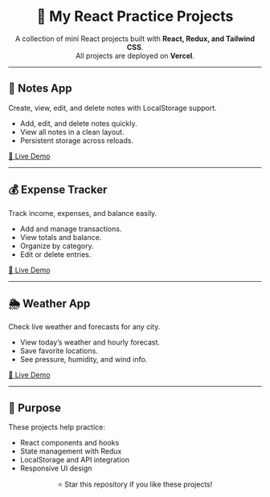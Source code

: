 <h1 align="center">🚀 My React Practice Projects</h1>
<p align="center">
  A collection of mini React projects built with <b>React, Redux, and Tailwind CSS</b>.
  <br>
  All projects are deployed on <b>Vercel</b>.
</p>

<hr>

<h2>📝 Notes App</h2>
<p>
Create, view, edit, and delete notes with LocalStorage support.
</p>
<ul>
  <li>Add, edit, and delete notes quickly.</li>
  <li>View all notes in a clean layout.</li>
  <li>Persistent storage across reloads.</li>
</ul>
<p><a href="https://notesapp-eight-flax.vercel.app/" target="_blank">🔗 Live Demo</a></p>

<hr>

<h2>💰 Expense Tracker</h2>
<p>
Track income, expenses, and balance easily.
</p>
<ul>
  <li>Add and manage transactions.</li>
  <li>View totals and balance.</li>
  <li>Organize by category.</li>
  <li>Edit or delete entries.</li>
</ul>
<p><a href="https://react-project-rosy-tau-25.vercel.app/" target="_blank">🔗 Live Demo</a></p>

<hr>

<h2>🌦️ Weather App</h2>
<p>
Check live weather and forecasts for any city.
</p>
<ul>
  <li>View today’s weather and hourly forecast.</li>
  <li>Save favorite locations.</li>
  <li>See pressure, humidity, and wind info.</li>
</ul>
<p><a href="https://wetherpro.vercel.app/" target="_blank">🔗 Live Demo</a></p>

<hr>

<h2>📌 Purpose</h2>
<p>
These projects help practice:
</p>
<ul>
  <li>React components and hooks</li>
  <li>State management with Redux</li>
  <li>LocalStorage and API integration</li>
  <li>Responsive UI design</li>
</ul>

<p align="center">⭐ Star this repository if you like these projects!</p>
